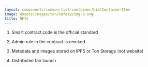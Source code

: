 ```yaml
---
layout: components/common-list-container/ListContainerItem
image: assets/images/ton/safety/img-3.svg
title: NFTs
---
```


1. Smart contract code is the official standard

2. Admin role in the contract is revoked

3. Metadata and images stored on IPFS or Ton Storage (not website)

4. Distributed fair launch
